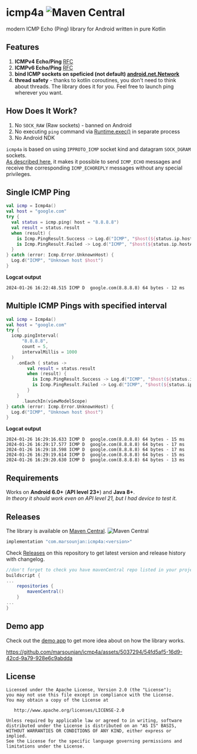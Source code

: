 icmp4a
![Maven Central](https://img.shields.io/maven-central/v/com.marsounjan/icmp4a?style=flat&logo=maven&label=maven-central&color=blue)
======
modern ICMP Echo (Ping) library for Android written in pure Kotlin

Features
------
1. **ICMPv4 Echo/Ping** [RFC][rfcIcmpV4]
2. **ICMPv6 Echo/Ping** [RFC][rfcIcmpV6]
3. **bind ICMP sockets on speficied (not default) [android.net.Network][androidNetwork]**
4. **thread safety** - thanks to kotlin coroutines, you don't need to think about threads. The library does it for you. Feel free to launch ping wherever you want.

How Does It Work?
------
1. No `SOCK_RAW` (Raw sockets) - banned on Android
2. No executing `ping` command via [Runtime.exec()](https://developer.android.com/reference/java/lang/Runtime#exec(java.lang.String[])) in separate process
3. No Android NDK


`icmp4a` is based on using `IPPROTO_ICMP` socket kind and datagram `SOCK_DGRAM` sockets.\
[As described here][icmpProtoSocketKind], it makes it possible to send `ICMP_ECHO` messages and receive the corresponding `ICMP_ECHOREPLY` messages without any special privileges.


Single ICMP Ping
------

```kotlin
val icmp = Icmp4a()
val host = "google.com"
try {
  val status = icmp.ping( host = "8.8.8.8")
  val result = status.result
  when (result) {
    is Icmp.PingResult.Success -> Log.d("ICMP", "$host(${status.ip.hostAddress}) ${result.packetSize} bytes - ${result.ms} ms")
    is Icmp.PingResult.Failed -> Log.d("ICMP", "$host(${status.ip.hostAddress}) Failed: ${result.message}")
  }
} catch (error: Icmp.Error.UnknownHost) {
  Log.d("ICMP", "Unknown host $host")
}
```
**Logcat output**
```logcat
2024-01-26 16:22:48.515 ICMP D  google.com(8.8.8.8) 64 bytes - 12 ms
```

Multiple ICMP Pings with specified interval
------
```kotlin
val icmp = Icmp4a()
val host = "google.com"
try {
  icmp.pingInterval(
      "8.8.8.8",
      count = 5,
      intervalMillis = 1000
  )
    .onEach { status ->
        val result = status.result
        when (result) {
          is Icmp.PingResult.Success -> Log.d("ICMP", "$host(${status.ip.hostAddress}) ${result.packetSize} bytes - ${result.ms} ms")
          is Icmp.PingResult.Failed -> Log.d("ICMP", "$host(${status.ip.hostAddress}) Failed: ${result.message}")
        }
    }
      .launchIn(viewModelScope)
} catch (error: Icmp.Error.UnknownHost) {
  Log.d("ICMP", "Unknown host $host")
}
```
**Logcat output**
```
2024-01-26 16:29:16.633 ICMP D  google.com(8.8.8.8) 64 bytes - 15 ms
2024-01-26 16:29:17.577 ICMP D  google.com(8.8.8.8) 64 bytes - 17 ms
2024-01-26 16:29:18.598 ICMP D  google.com(8.8.8.8) 64 bytes - 17 ms
2024-01-26 16:29:19.614 ICMP D  google.com(8.8.8.8) 64 bytes - 15 ms
2024-01-26 16:29:20.630 ICMP D  google.com(8.8.8.8) 64 bytes - 13 ms
```

Requirements
------------

Works on **Android 6.0+** (**API level 23+**) and **Java 8+**.\
*In theory it should work even on API level 21, but I had device to test it.*

Releases
--------

The library is available on [Maven Central][mavenCentralIcmp4a]. ![Maven Central](https://img.shields.io/maven-central/v/com.marsounjan/icmp4a?style=flat&logo=maven&label=maven-central&color=blue)

```groovy
implementation "com.marsounjan:icmp4a:<version>"
```
Check [Releases][releases] on this repository to get latest version and release history with changelog.

```groovy
//don't forget to check you have mavenCentral repo listed in your project build.gradle
buildscript {
...
    repositories {
        mavenCentral()
    }
...
}
```

Demo app
------
Check out the [demo app](/demo) to get more idea about on how the library works.

https://github.com/marsounjan/icmp4a/assets/5037294/54fd5af5-16d9-42cd-9a79-928e6c9abdda


License
-------

```
Licensed under the Apache License, Version 2.0 (the "License");
you may not use this file except in compliance with the License.
You may obtain a copy of the License at

   http://www.apache.org/licenses/LICENSE-2.0

Unless required by applicable law or agreed to in writing, software
distributed under the License is distributed on an "AS IS" BASIS,
WITHOUT WARRANTIES OR CONDITIONS OF ANY KIND, either express or implied.
See the License for the specific language governing permissions and
limitations under the License.
```

 [releases]: https://github.com/marsounjan/icmp4a/releases

[mavenCentralIcmp4a]: https://central.sonatype.com/artifact/com.marsounjan/icmp4a

[icmpProtoSocketKind]: https://lwn.net/Articles/443051
 [rfcIcmpV4]: https://datatracker.ietf.org/doc/html/rfc792
 [rfcIcmpV6]: https://datatracker.ietf.org/doc/html/rfc4443
 [androidNetwork]: https://developer.android.com/reference/android/net/Network
